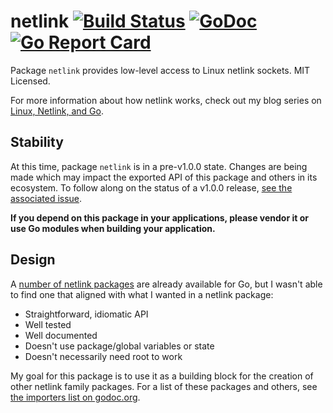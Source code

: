 # netlink [![Build Status](https://travis-ci.org/mdlayher/netlink.svg?branch=master)](https://travis-ci.org/mdlayher/netlink) [![GoDoc](https://godoc.org/github.com/mdlayher/netlink?status.svg)](https://godoc.org/github.com/mdlayher/netlink) [![Go Report Card](https://goreportcard.com/badge/github.com/mdlayher/netlink)](https://goreportcard.com/report/github.com/mdlayher/netlink)

Package `netlink` provides low-level access to Linux netlink sockets.
MIT Licensed.

For more information about how netlink works, check out my blog series
on [Linux, Netlink, and Go](https://medium.com/@mdlayher/linux-netlink-and-go-part-1-netlink-4781aaeeaca8).

## Stability

At this time, package `netlink` is in a pre-v1.0.0 state. Changes are being made
which may impact the exported API of this package and others in its ecosystem.
To follow along on the status of a v1.0.0 release, [see the associated issue](https://github.com/mdlayher/netlink/issues/123).

**If you depend on this package in your applications, please vendor it or use Go
modules when building your application.**

## Design

A [number of netlink packages](https://godoc.org/?q=netlink) are already
available for Go, but I wasn't able to find one that aligned with what
I wanted in a netlink package:

- Straightforward, idiomatic API
- Well tested
- Well documented
- Doesn't use package/global variables or state
- Doesn't necessarily need root to work

My goal for this package is to use it as a building block for the creation
of other netlink family packages. For a list of these packages and others, see
[the importers list on godoc.org](https://godoc.org/github.com/mdlayher/netlink?importers).
